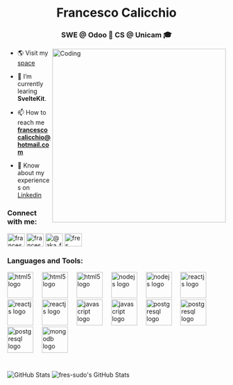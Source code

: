 <h1 align="center">Francesco Calicchio</h1>
<h3 align="center">SWE @ Odoo 👾 CS @ Unicam 🎓</h3>
<img align="right" alt="Coding" width="400" src="https://media4.giphy.com/media/3o6fJ5z2bgCLBshZUA/giphy.gif">

- 🌎 Visit my <a href="https://fres.space" target="_blank">space</a>

- 🔭 I’m currently learing **SvelteKit**.

- 📫 How to reach me **francescocalicchio@hotmail.com**

- 📄 Know about my experiences on <a href="https://www.linkedin.com/in/francesco-calicchio" target="_blank">Linkedin</a>

<h3 align="left">Connect with me:</h3>
<p align="left">
<a href="https://linkedin.com/in/francesco-calicchio-a3a1b3201" target="_blank"><img align="center" src="https://raw.githubusercontent.com/rahuldkjain/github-profile-readme-generator/master/src/images/icons/Social/linked-in-alt.svg" alt="francesco-calicchio-a3a1b3201" height="30" width="40" /></a>
<a href="https://fb.com/francesco.calicchio.73" target="_blank"><img align="center" src="https://raw.githubusercontent.com/rahuldkjain/github-profile-readme-generator/master/src/images/icons/Social/facebook.svg" alt="francesco.calicchio.73" height="30" width="40" /></a>
<a href="https://instagram.com/@aka_fres" target="_blank"><img align="center" src="https://raw.githubusercontent.com/rahuldkjain/github-profile-readme-generator/master/src/images/icons/Social/instagram.svg" alt="@aka_fres" height="30" width="40" /></a>
<a href="https://www.leetcode.com/fres" target="_blank"><img align="center" src="https://raw.githubusercontent.com/rahuldkjain/github-profile-readme-generator/master/src/images/icons/Social/leet-code.svg" alt="fres" height="30" width="40" /></a>
</p>

<h3 align="left">Languages and Tools:</h3>

<div align="left">
  <img src="https://skillicons.dev/icons?i=dart" height="60" alt="html5 logo"  />
  <img width="12" />
  <img src="https://skillicons.dev/icons?i=flutter" height="60" alt="html5 logo"  />
  <img width="12" />
  <img src="https://skillicons.dev/icons?i=java" height="60" alt="html5 logo"  />
  <img width="12" />
  <img src="https://skillicons.dev/icons?i=nodejs" height="60" alt="nodejs logo"  />
  <img width="12" />
  <img src="https://skillicons.dev/icons?i=bun" height="60" alt="nodejs logo"  />
  <img width="12" />
  <img src="https://skillicons.dev/icons?i=svelte" height="60" alt="reactjs logo"  />
  <img width="12" />
  <img src="https://skillicons.dev/icons?i=react" height="60" alt="reactjs logo"  />
  <img width="12" />
  <img src="https://skillicons.dev/icons?i=next" height="60" alt="reactjs logo"  />
  <img width="12" />
  <img src="https://skillicons.dev/icons?i=ts" height="60" alt="javascript logo"  />
  <img width="12" />
  <img src="https://skillicons.dev/icons?i=js" height="60" alt="javascript logo"  />
  <img width="12" />
  <img src="https://skillicons.dev/icons?i=postgres" height="60" alt="postgresql logo"  />
  <img width="12" />
  <img src="https://skillicons.dev/icons?i=redis" height="60" alt="postgresql logo"  />
  <img width="12" />
  <img src="https://skillicons.dev/icons?i=mysql" height="60" alt="postgresql logo"  />
  <img width="12" />
  <img src="https://skillicons.dev/icons?i=mongodb" height="60" alt="mongodb logo"  />

</div>


<h1 align="center"></h1>

![GitHub Stats](https://github-readme-stats.vercel.app/api/top-langs/?username=fres-sudo&theme=merko&show_icons=true&hide_border=true&layout=compact) 
<img src="https://github-readme-streak-stats.herokuapp.com/?user=fres-sudo&theme=merko&hide_border=true" alt="fres-sudo's GitHub Stats" />

